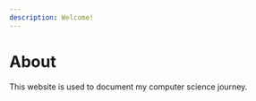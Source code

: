 ```yaml
---
description: Welcome!
---
```


# About

This website is used to document my computer science journey.
